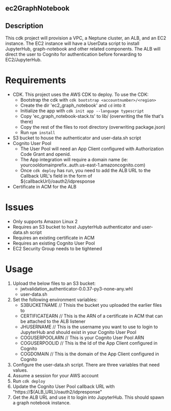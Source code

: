 ## ec2GraphNotebook

## Description
This cdk project will provision a VPC, a Neptune cluster, an ALB, and an EC2 instance. The EC2 instance will have a UserData script to install JupyterHub, graph-notebook and other related components. The ALB will direct the user to Cognito for authentication before forwarding to EC2/JupyterHub.

# Requirements
* CDK. This project uses the AWS CDK to deploy. To use the CDK:
    - Bootstrap the cdk with `cdk bootstrap <accountnumber>/<region>`
    - Create the dir 'ec2_graph_notebook' and `cd` into it
    - Initialize the app with `cdk init app --language typescript`
    - Copy 'ec_graph_notebook-stack.ts' to lib/ (overwriting the file that's there)
    - Copy the rest of the files to root directory (overwriting package.json)
    - Run `npm install`
* S3 bucket to house the authenticator and user-data.sh script
* Cognito User Pool
    - The User Pool will need an App Client configured with Authorization Code Grant and openid.
    - The App integration will require a domain name (ie: yourcooldomainprefix..auth.us-east-1.amazoncognito.com)
    - Once `cdk deploy` has run, you need to add the ALB URL to the Callback URL's field in the form of ${callbackUrl}/oauth2/idpresponse
* Certificate in ACM for the ALB

# Issues
* Only supports Amazon Linux 2
* Requires an S3 bucket to host JupyterHub authenticator and user-data.sh script
* Requires an existing certificate in ACM
* Requires an existing Cognito User Pool
* EC2 Security Group needs to be tightened

# Usage
1) Upload the below files to an S3 bucket:
    - jwtvalidation_authenticator-0.0.37-py3-none-any.whl
    - user-data.sh
2) Set the following environment variables:
    - S3BUCKETNAME // Thisis the bucket you uploaded the earlier files to
    - CERTIFICATEARN // This is the ARN of a certificate in ACM that can be attached to the ALB listener
    - JHUSERNAME // This is the username you want to use to login to JupyterHub and should exist in your Cognito User Pool
    - COGUSERPOOLARN // This is your Cognito User Pool ARN
    - COGUSERPOOLID // This is the Id of the App Client configured in Cognito
    - COGDOMAIN // This is the domain of the App Client configured in Cognito
3) Configure the user-data.sh script. There are three variables that need values.
4) Assume a session for your AWS account
5) Run `cdk deploy`
6) Update the Cognito User Pool callback URL with "https://${ALB_URL}/oauth2/idpresponse"
7) Get the ALB URL and use it to login into JupyterHub. This should spawn a graph notebook instance.